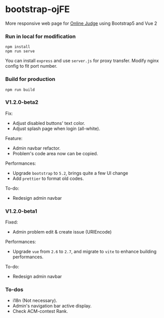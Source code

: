 # bootstrap-ojFE

More responsive web page for [Online Judge](https://github.com/QingdaoU/OnlineJudge) using Bootstrap5 and Vue 2

### Run in local for modification
```
npm install
npm run serve
```
You can install `express` and use `server.js` for proxy transfer.
Modify nginx config to fit port number.

### Build for production
```
npm run build
```

### V1.2.0-beta2

Fix:
- Adjust disabled buttons' text color.
- Adjust splash page when login (all-white).

Feature:
- Admin navbar refactor.
- Problem's code area now can be copied.

Performances:
- Upgrade `bootstrap` to `5.2`, brings quite a few UI change
- Add `prettier` to format old codes.

To-do:
- Redesign admin navbar

### V1.2.0-beta1

Fixed:
- Admin problem edit & create issue (URIEncode)

Performances:
- Upgrade `vue` from `2.6` to `2.7`, and migrate to `vite` to enhance building performances.

To-do:
- Redesign admin navbar

### To-dos
- i18n (Not necessary).
- Admin's navigation bar active display.
- Check ACM-contest Rank.
